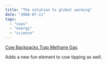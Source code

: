 ```yaml
---
title: "The solution to global warming"
date: "2008-07-11"
tags: 
  - "cows"
  - "energy"
  - "science"
---
```


[Cow Backpacks Trap Methane Gas](http://www.physorg.com/news135003243.html).

Adds a new fun element to cow tipping as well.
